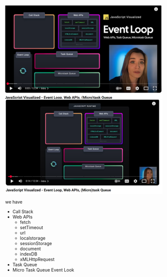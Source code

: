 ![alt text](image-0.png)
![alt text](image-1.png)

we have
- Call Stack
- Web APIs
    - fetch
    - setTimeout
    - url
    - localstorage
    - sessionStorage
    - document
    - indexDB
    - xMLHttpRequest
- Task Queue
- Micro Task Queue
Event Look